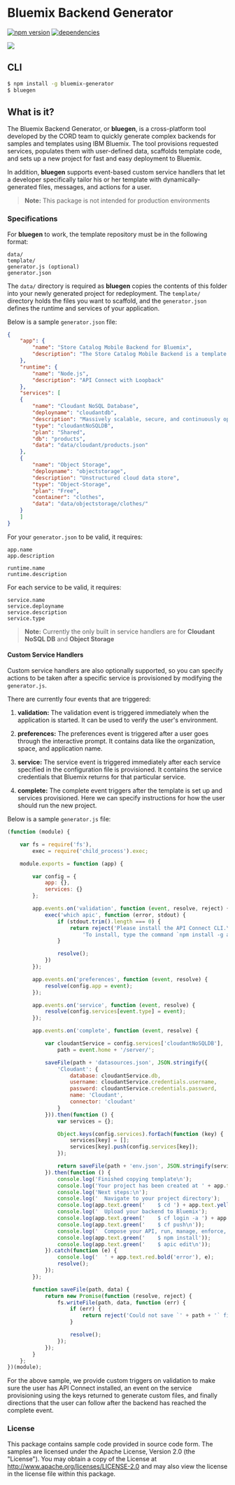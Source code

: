 # Bluemix Backend Generator
[![npm version](https://badge.fury.io/js/bluemix-generator.svg)](https://badge.fury.io/js/bluemix-generator)
[![dependencies](https://david-dm.org/ibm-bluemix-mobile-services/bluemix-generator.svg?theme=shields.io)](https://david-dm.org/ibm-bluemix-mobile-services/bluemix-generator)

![](readme/bluegen.gif)

## CLI

```sh
$ npm install -g bluemix-generator
$ bluegen
```
## What is it?

The Bluemix Backend Generator, or **bluegen**, is a cross-platform tool developed by the CORD team to quickly generate complex backends for samples and templates using IBM Bluemix. The tool provisions requested services, populates them with user-defined data, scaffolds template code, and sets up a new project for fast and easy deployment to Bluemix.

In addition, **bluegen** supports event-based custom service handlers that let a developer specifically tailor his or her template with dynamically-generated files, messages, and actions for a user.

> **Note:** This package is not intended for production environments

### Specifications
For **bluegen** to work, the template repository must be in the following format:

    data/
    template/
    generator.js (optional)
    generator.json

The `data/` directory is required as **bluegen** copies the contents of this folder into your newly generated project for redeployment. The `template/` directory holds the files you want to scaffold, and the `generator.json` defines the runtime and services of your application.

Below is a sample `generator.json` file:

```json
{
	"app": {
		"name": "Store Catalog Mobile Backend for Bluemix",
		"description": "The Store Catalog Mobile Backend is a template that demonstrates Mobile Services integration with API Connect, \nCloudant NoSQL DB, and Object Storage services on Bluemix. The template exhibits common architectural design patterns \nthat developers can use to model their backend on Bluemix for mobile applications."
	},
	"runtime": {
		"name": "Node.js",
		"description": "API Connect with Loopback"
	},
	"services": [
	{
		"name": "Cloudant NoSQL Database",
		"deployname": "cloudantdb",
		"description": "Massively scalable, secure, and continuously operational database",
		"type": "cloudantNoSQLDB",
		"plan": "Shared",
		"db": "products",
		"data": "data/cloudant/products.json"
	},
	{
		"name": "Object Storage",
		"deployname": "objectstorage",
		"description": "Unstructured cloud data store",
		"type": "Object-Storage",
		"plan": "Free",
		"container": "clothes",
		"data": "data/objectstorage/clothes/"
	}
	]
}
```

For your `generator.json` to be valid, it requires:

```
app.name
app.description

runtime.name
runtime.description
```

For each service to be valid, it requires:
```
service.name
service.deployname
service.description
service.type
```

> **Note:** Currently the only built in service handlers are for **Cloudant NoSQL DB** and **Object Storage**

#### Custom Service Handlers

Custom service handlers are also optionally supported, so you can specify actions to be taken after a specific service is provisioned by modifying the `generator.js`.

There are currently four events that are triggered:

1. **validation:**
The validation event is triggered immediately when the application is started. It can be used to verify the user's environment.

2. **preferences:**
The preferences event is triggered after a user goes through the interactive prompt. It contains data like the organization, space, and application name.

3. **service:**
The service event is triggered immediately after each service specified in the configuration file is provisioned. It contains the service credentials that Bluemix returns for that particular service.

4. **complete:**
The complete event triggers after the template is set up and services provisioned. Here we can specify instructions for how the user should run the new project.

Below is a sample `generator.js` file:

```javascript
(function (module) {

	var fs = require('fs'),
		exec = require('child_process').exec;

	module.exports = function (app) {

		var config = {
			app: {},
			services: {}
		};

		app.events.on('validation', function (event, resolve, reject) {
			exec('which apic', function (error, stdout) {
				if (stdout.trim().length === 0) {
					return reject('Please install the API Connect CLI.\n' +
						'To install, type the command `npm install -g apiconnect` in your terminal.');
				}

				resolve();
			})
		});

		app.events.on('preferences', function (event, resolve) {
			resolve(config.app = event);
		});

		app.events.on('service', function (event, resolve) {
			resolve(config.services[event.type] = event);
		});

		app.events.on('complete', function (event, resolve) {

			var cloudantService = config.services['cloudantNoSQLDB'],
				path = event.home + '/server/';

			saveFile(path + 'datasources.json', JSON.stringify({
				'Cloudant': {
					database: cloudantService.db,
					username: cloudantService.credentials.username,
					password: cloudantService.credentials.password,
					name: 'Cloudant',
					connector: 'cloudant'
				}
			})).then(function () {
				var services = {};

				Object.keys(config.services).forEach(function (key) {
					services[key] = [];
					services[key].push(config.services[key]);
				});

				return saveFile(path + 'env.json', JSON.stringify(services));
			}).then(function () {
				console.log('Finished copying template\n');
				console.log('Your project has been created at ' + app.text.yellow('projects/') + app.text.yellow(config.app.name) + '\n');
				console.log('Next steps:\n');
				console.log('  Navigate to your project directory');
				console.log(app.text.green('    $ cd ') + app.text.yellow('projects/') + app.text.yellow(config.app.name) + '\n');
				console.log('  Upload your backend to Bluemix');
				console.log(app.text.green('    $ cf login -a ') + app.text.yellow(config.app.region) + app.text.green(' -u ') + app.text.yellow(config.app.username) + app.text.green(' -o ') +  app.text.yellow(config.app.org.name) + app.text.green(' -s ') +  app.text.yellow(config.app.space.name));
				console.log(app.text.green('    $ cf push\n'));
				console.log('  Compose your API, run, manage, enforce, and deploy it with API Connect');
				console.log(app.text.green('    $ npm install'));
				console.log(app.text.green('    $ apic edit\n'));
			}).catch(function (e) {
				console.log('  ' + app.text.red.bold('error'), e);
				resolve();
			});
		});

		function saveFile(path, data) {
			return new Promise(function (resolve, reject) {
				fs.writeFile(path, data, function (err) {
					if (err) {
						return reject('Could not save `' + path + '` file.');
					}

					resolve();
				});
			});
		}
	};
})(module);
```

For the above sample, we provide custom triggers on validation to make sure the user has API Connect installed, an event on the service provisioning using the keys returned to generate custom files, and finally directions that the user can follow after the backend has reached the complete event.

### License
This package contains sample code provided in source code form. The samples are licensed under the Apache License, Version 2.0 (the "License"). You may obtain a copy of the License at http://www.apache.org/licenses/LICENSE-2.0 and may also view the license in the license file within this package.
